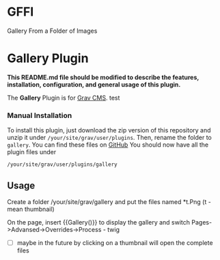 # GFFI
Gallery From a Folder of Images

# Gallery Plugin

**This README.md file should be modified to describe the features, installation, configuration, and general usage of this plugin.**

The **Gallery** Plugin is for [Grav CMS](http://github.com/getgrav/grav). test


### Manual Installation

To install this plugin, just download the zip version of this repository and unzip it under `/your/site/grav/user/plugins`. Then, rename the folder to `gallery`. You can find these files on [GitHub](https://github.com/Stepanov-Sergey/GFFI/) 
You should now have all the plugin files under

    /your/site/grav/user/plugins/gallery
	
## Usage

Сreate a folder /your/site/grav/gallery
and put the files named *t.Png (t - mean thumbnail)

On the page, insert {{Gallery()}} to display the gallery 
and switch Pages->Advansed->Overrides->Process - twig


- [ ] maybe in the future by clicking on a thumbnail will open the complete files


